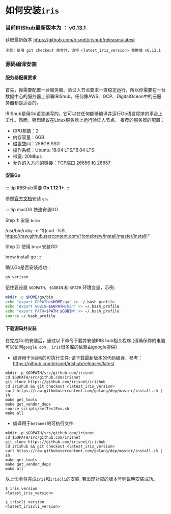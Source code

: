# 如何安装`iris`

### 当前IRIShub最新版本为 ： v0.13.1
获取最新版本 https://github.com/irisnet/irishub/releases/latest
```
注意：使用 git checkout 命令时，请将 <latest_iris_version> 替换成 v0.13.1
```

### 源码编译安装

#### 服务器配置要求

首先，你需要配置一台服务器。验证人节点要求一直稳定运行，所以你需要在一台数据中心的服务器上部署IRIShub。任何像AWS、GCP、DigitalOcean中的云服务器都是适合的。

IRIShub是用Go语言编写的。它可以在任何能够编译并运行Go语言程序的平台上工作。然而，强烈建议在Linux服务器上运行验证人节点。
推荐的服务器的配置：

* CPU核数：2
* 内存容量：6GB
* 磁盘空间：256GB SSD
* 操作系统：Ubuntu 18.04 LTS/16.04 LTS
* 带宽: 20Mbps
* 允许的入方向的链接：TCP端口 26656 和 26657


#### 安装Go

::: tip
IRIShub需要 **Go 1.12.1+**.
:::

参照[官方文档](https://golang.org/doc/install)安装 `go`。

::: tip
macOS 快速安装GO

Step 1: 安装 `brew`

/usr/bin/ruby -e "$(curl -fsSL https://raw.githubusercontent.com/Homebrew/install/master/install)"

Step 2: 使用 `brew` 安装GO

brew install go
:::

确认Go是否安装成功：
```bash
go verison
```

记住要设置 `$GOPATH`，`$GOBIN` 和 `$PATH` 环境变量，示例:
```bash
mkdir -p $HOME/go/bin
echo "export GOPATH=$HOME/go" >> ~/.bash_profile
echo "export GOBIN=$GOPATH/bin" >> ~/.bash_profile
echo "export PATH=$PATH:$GOBIN" >> ~/.bash_profile
source ~/.bash_profile
```



#### 下载源码并安装

在完成Go的安装后，通过以下命令下载并安装IRIS hub相关程序.(请确保你的电脑可以访问`google.com`， `iris`很多库的依赖由google提供)

* 编译用于`测试网`的可执行文件:
请下载最新版本的代码编译，参考：https://github.com/irisnet/irishub/releases/latest
```
mkdir -p $GOPATH/src/github.com/irisnet
cd $GOPATH/src/github.com/irisnet
git clone https://github.com/irisnet/irishub
cd irishub && git checkout <latest_iris_version>
curl https://raw.githubusercontent.com/golang/dep/master/install.sh | sh
make get_tools
make get_vendor_deps
source scripts/setTestEnv.sh
make all
```

* 编译用于`betanet`的可执行文件:
```
mkdir -p $GOPATH/src/github.com/irisnet
cd $GOPATH/src/github.com/irisnet
git clone https://github.com/irisnet/irishub
cd irishub && git checkout <latest_iris_version>
curl https://raw.githubusercontent.com/golang/dep/master/install.sh | sh
make get_tools
make get_vendor_deps
make all
```

以上命令将完成`iris`和`iriscli`的安装. 若出现对应的版本号则说明安装成功。

```
$ iris version
<latest_iris_version>
    
$ iriscli version
<latest_iriscli_version>
```
